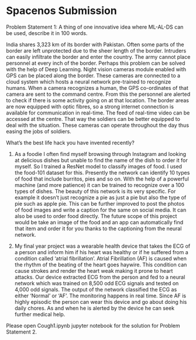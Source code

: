 # Spacenos Submission
Problem Statement 1:
A thing of one innovative idea where ML-AL-DS can be used, describe it in 100 words. 

India shares 3,323 km of its border with Pakistan. Often some parts of the border are left unprotected due to the sheer length of the border. Intruders can easily infiltrate the border and enter the country. The army cannot place personnel at every inch of the border. Perhaps this problem can be solved with the help of Deep Learning. 
Night vision cameras module enabled with GPS can be placed along the border. These cameras are connected to a cloud system which hosts a neural network pre-trained to recognize humans. When a camera recognizes a human, the GPS co-ordinates of that camera are sent to the command centre. From this the personnel are alerted to check if there is some activity going on at that location. The border areas are now equipped with optic fibres, so a strong internet connection is available for communication in real-time. The feed of real-time video can be accessed at the centre. That way the soldiers can be better equipped to deal with the situation. These cameras can operate throughout the day thus easing the jobs of soldiers.

What’s the best life hack you have invented recently? 

1) As a foodie I often find myself browsing through Instagram and looking at delicious dishes but unable to find the name of the dish to order it for myself. So I trained a ResNet model to classify images of food. I used the food-101 dataset for this. Presently the network can identify 10 types of food that include burritos, pies and so on.  With the help of a powerful machine (and more patience) it can be trained to recognize over a 100 types of dishes. The beauty of this network is its very specific. For example it doesn’t just recognize a pie as just a pie but also the type of pie such as apple pie.
 	This can be further improved to post the photos of food images and write a caption for the same on social media. It can also be used to order food directly. The future scope of this project would be take an image of the food and an app can automatically find that item and order it for you thanks to the captioning from the neural network.

2) My final year project was a wearable health device that takes the ECG of a person and inform him if his heart was healthy or if he suffered from a condition called ‘atrial fibrillation’. Atrial Fibrillation (AF) is caused when the rhythm of the beating of the heart goes haywire. This condition can cause strokes and render the heart weak making it prone to heart attacks. 
Our device extracted ECG from the person and fed to a neural network which was trained on 8,500 odd ECG signals and tested on 4,000 odd signals. The output of the network classified the ECG as either ‘Normal’ or ‘AF’. The monitoring happens in real time. Since AF is highly episodic the person can wear this device and go about doing his daily chores. As and when he is alerted by the device he can seek further medical help.
 
 
 Please open Cough1.ipynb jupyter notebook for the solution  for Problem Statement 2.
  

